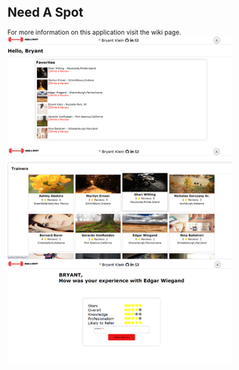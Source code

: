 # Need A Spot
For more information on this application visit the wiki page.
![title](Images/favorites.png)
![title](Images/mainPage.png)
![title](Images/reviewPage.png)
